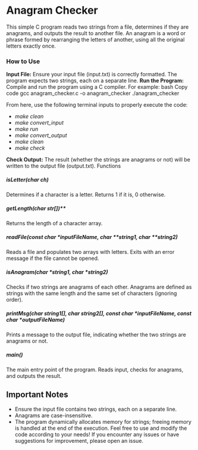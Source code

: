 # Anagram Checker

This simple C program reads two strings from a file, determines if they are anagrams, and outputs the result to another file. An anagram is a word or phrase formed by rearranging the letters of another, using all the original letters exactly once.

### How to Use

**Input File:**
Ensure your input file (input.txt) is correctly formatted. The program expects two strings, each on a separate line.
**Run the Program:** Compile and run the program using a C compiler. 
For example:
bash
Copy code
gcc anagram_checker.c -o anagram_checker
./anagram_checker

From here, use the following terminal inputs to properly execute the code:
 - *make clean* 
 - *make convert_input* 
 - *make run* 
 - *make convert_output*
 - *make clean*
 - *make check* 

**Check Output:** The result (whether the strings are anagrams or not) will be written to the output file (output.txt).
Functions

##### isLetter(char ch)
Determines if a character is a letter. Returns 1 if it is, 0 otherwise.

##### getLength(char str[])**
Returns the length of a character array.

##### readFile(const char *inputFileName, char **string1, char **string2)
Reads a file and populates two arrays with letters. Exits with an error message if the file cannot be opened.

##### isAnagram(char *string1, char *string2)
Checks if two strings are anagrams of each other. Anagrams are defined as strings with the same length and the same set of characters (ignoring order).

##### printMsg(char string1[], char string2[], const char *inputFileName, const char *outputFileName)
Prints a message to the output file, indicating whether the two strings are anagrams or not.

##### main()
The main entry point of the program. Reads input, checks for anagrams, and outputs the result.

## Important Notes

- Ensure the input file contains two strings, each on a separate line.
- Anagrams are case-insensitive.
- The program dynamically allocates memory for strings; freeing memory is handled at the end of the execution.
Feel free to use and modify the code according to your needs! If you encounter any issues or have suggestions for improvement, please open an issue.
